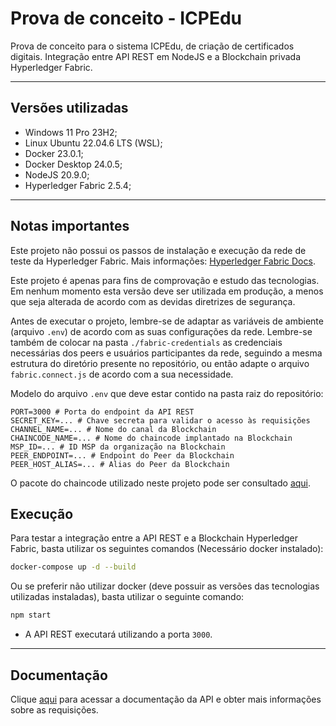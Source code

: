 # Prova de conceito - ICPEdu

Prova de conceito para o sistema ICPEdu, de criação de certificados digitais. Integração entre API REST em NodeJS e a Blockchain privada Hyperledger Fabric.

---

## Versões utilizadas

- Windows 11 Pro 23H2;
- Linux Ubuntu 22.04.6 LTS (WSL);
- Docker 23.0.1;
- Docker Desktop 24.0.5;
- NodeJS 20.9.0;
- Hyperledger Fabric 2.5.4;

---

## Notas importantes

Este projeto não possui os passos de instalação e execução da rede de teste da Hyperledger Fabric. Mais informações: [Hyperledger Fabric Docs](https://hyperledger-fabric.readthedocs.io/en/latest/index.html).

Este projeto é apenas para fins de comprovação e estudo das tecnologias. Em nenhum momento esta versão deve ser utilizada em produção, a menos que seja alterada de acordo com as devidas diretrizes de segurança.

Antes de executar o projeto, lembre-se de adaptar as variáveis de ambiente (arquivo `.env`) de acordo com as suas configurações da rede. Lembre-se também de colocar na pasta `./fabric-credentials` as credenciais necessárias dos peers e usuários participantes da rede, seguindo a mesma estrutura do diretório presente no repositório, ou então adapte o arquivo `fabric.connect.js` de acordo com a sua necessidade.

Modelo do arquivo `.env` que deve estar contido na pasta raiz do repositório:

```env
PORT=3000 # Porta do endpoint da API REST
SECRET_KEY=... # Chave secreta para validar o acesso às requisições
CHANNEL_NAME=... # Nome do canal da Blockchain
CHAINCODE_NAME=... # Nome do chaincode implantado na Blockchain
MSP_ID=... # ID MSP da organização na Blockchain
PEER_ENDPOINT=... # Endpoint do Peer da Blockchain
PEER_HOST_ALIAS=... # Alias do Peer da Blockchain
```

O pacote do chaincode utilizado neste projeto pode ser consultado [aqui](https://github.com/JnCM/icpedu-chaincode).

## Execução

Para testar a integração entre a API REST e a Blockchain Hyperledger Fabric, basta utilizar os seguintes comandos (Necessário docker instalado):

```bash
docker-compose up -d --build
```

Ou se preferir não utilizar docker (deve possuir as versões das tecnologias utilizadas instaladas), basta utilizar o seguinte comando:

```bash
npm start
```

- A API REST executará utilizando a porta `3000`.

---

## Documentação

Clique [aqui](https://documenter.getpostman.com/view/16678749/2s9YXpVyxJ) para acessar a documentação da API e obter mais informações sobre as requisições.